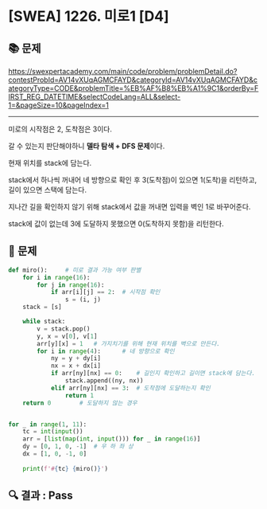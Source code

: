 # [SWEA] 1226. 미로1 [D4]

## 📚 문제

https://swexpertacademy.com/main/code/problem/problemDetail.do?contestProbId=AV14vXUqAGMCFAYD&categoryId=AV14vXUqAGMCFAYD&categoryType=CODE&problemTitle=%EB%AF%B8%EB%A1%9C1&orderBy=FIRST_REG_DATETIME&selectCodeLang=ALL&select-1=&pageSize=10&pageIndex=1

---

미로의 시작점은 2, 도착점은 3이다.

갈 수 있는지 판단해야하니 **델타 탐색 + DFS 문제**이다.

현재 위치를 stack에 담는다.

stack에서 하나씩 꺼내어 네 방향으로 확인 후 3(도착점)이 있으면 1(도착)을 리턴하고, 길이 있으면 스택에 담는다.

지나간 길을 확인하지 않기 위해 stack에서 값을 꺼내면 입력을 벽인 1로 바꾸어준다.

stack에 값이 없는데 3에 도달하지 못했으면 0(도착하지 못함)을 리턴한다.

## 📒 문제

```python
def miro():     # 미로 결과 가능 여부 판별
    for i in range(16):
        for j in range(16):
            if arr[i][j] == 2:  # 시작점 확인
                s = (i, j)
    stack = [s]

    while stack:
        v = stack.pop()
        y, x = v[0], v[1]
        arr[y][x] = 1   # 가지치기를 위해 현재 위치를 벽으로 만든다.
        for i in range(4):      # 네 방향으로 확인
            ny = y + dy[i]
            nx = x + dx[i]
            if arr[ny][nx] == 0:    # 길인지 확인하고 길이면 stack에 담는다.
                stack.append((ny, nx))
            elif arr[ny][nx] == 3:  # 도착점에 도달하는지 확인
                return 1
    return 0        # 도달하지 않는 경우


for _ in range(1, 11):
    tc = int(input())
    arr = [list(map(int, input())) for _ in range(16)]
    dy = [0, 1, 0, -1]  # 우 하 좌 상
    dx = [1, 0, -1, 0]
    
    print(f'#{tc} {miro()}')
```

## 🔍 결과 : Pass